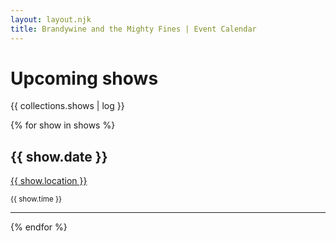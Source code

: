 ```yaml
---
layout: layout.njk
title: Brandywine and the Mighty Fines | Event Calendar
---
```


# Upcoming shows 

{{ collections.shows | log }}

{% for show in shows %}
<article class='show'>
  <h2>{{ show.date }}</h2>
  <a href='{{ show.link}}'>
    <p>{{ show.location }}</p>
  </a>
  <small>{{ show.time }}</small>
  
</article>

---

{% endfor %}
